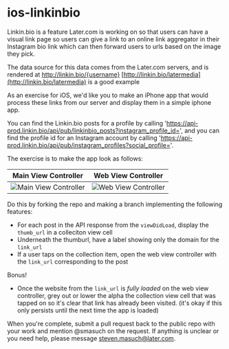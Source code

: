# ios-linkinbio

Linkin.bio is a feature Later.com is working on so that users can have a visual link page so users can give a link to an online link aggregator in their Instagram bio link which can then forward users to urls based on the image they pick.

The data source for this data comes from the Later.com servers, and is rendered at http://linkin.bio/{username} [http://linkin.bio/latermedia](http://linkin.bio/latermedia) is a good example

As an exercise for iOS, we'd like you to make an iPhone app that would process these links from our server and display them in a simple iphone app. 

You can find the Linkin.bio posts for a profile by calling 'https://api-prod.linkin.bio/api/pub/linkinbio_posts?instagram_profile_id=<id>', and you can find the profile id for an Instagram account by calling 'https://api-prod.linkin.bio/api/pub/instagram_profiles?social_profile=<account username>'. 

The exercise is to make the app look as follows:

Main View Controller            |  Web View Controller
:-------------------------:|:-------------------------:
![Main View Controller](https://github.com/Latermedia/ios-linkinbio/blob/master/Explore%20View.png)  |  ![Web View Controller](https://github.com/Latermedia/ios-linkinbio/blob/master/In%20app%20web%20view.png)

Do this by forking the repo and making a branch implementing the following features:

- For each post in the API response from the `viewDidLoad`, display the `thumb_url` in a colleciton view cell
- Underneath the thumburl, have a label showing only the domain for the `link_url`
- If a user taps on the collection item, open the web view controller with the `link_url` corresponding to the post

Bonus!

- Once the website from the `link_url` is *fully loaded* on the web view controller, grey out or lower the alpha the collection view cell that was tapped on so it's clear that link has already been visited. (it's okay if this only persists until the next time the app is loaded)


When you're complete, submit a pull request back to the public repo with your work and mention @smasuch on the request. If anything is unclear or you need help, please message steven.masuch@later.com.


